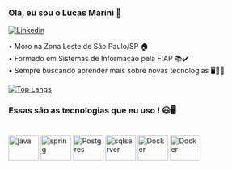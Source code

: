 ### Olá, eu sou o Lucas Marini 👋

[![Linkedin](https://img.shields.io/badge/LinkedIn-0077B5?style=for-the-badge&logo=linkedin&logoColor=white)](https://www.linkedin.com/in/lucas-marini/)


 • Moro na Zona Leste de São Paulo/SP 🏠 <br/>
 • Formado em Sistemas de Informação pela FIAP 📚✔️<br/>
 • Sempre buscando aprender mais sobre novas tecnologias 🖥️👨‍💻<br/>
 
[![Top Langs](https://github-readme-stats.vercel.app/api/top-langs/?username=lucas-marini&theme=blue-green)](https://github.com/anuraghazra/github-readme-stats)

### Essas são as tecnologias que eu uso ! 😃🖥️
<div style="display: inline_block"><br/>
  <img alt="java" height="50" width="60" src="https://cdn.jsdelivr.net/gh/devicons/devicon/icons/java/java-original-wordmark.svg" />
  <img alt="spring" height="50" width="60" src="https://cdn.jsdelivr.net/gh/devicons/devicon/icons/spring/spring-original-wordmark.svg" />
  <img alt="Postgres" height="50" width="60" src="https://cdn.jsdelivr.net/gh/devicons/devicon/icons/postgresql/postgresql-original-wordmark.svg" />
  <img alt="sqlserver" height="50" width="60" src="https://cdn.jsdelivr.net/gh/devicons/devicon/icons/microsoftsqlserver/microsoftsqlserver-plain-wordmark.svg" />
  <img alt="Docker" height="50" width="60" src="https://cdn.jsdelivr.net/gh/devicons/devicon/icons/docker/docker-original.svg" />
  <img alt="Docker" height="50" width="60" src="https://cdn.jsdelivr.net/gh/devicons/devicon/icons/git/git-plain-wordmark.svg" />
    
</div><br/>




